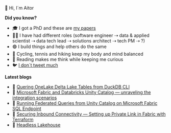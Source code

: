 👋 Hi, I´m Aitor

<!--
**murggu/murggu** is a ✨ _special_ ✨ repository because its `README.md` (this file) appears on your GitHub profile.

Here are some ideas to get you started:

- 🔭 I’m currently working on ...
- 🌱 I’m currently learning ...
- 👯 I’m looking to collaborate on ...
- 🤔 I’m looking for help with ...
- 💬 Ask me about ...
- 📫 How to reach me: ...
- 😄 Pronouns: ...
- ⚡ Fun fact: ...
-->

**Did you know?**
- 🎓 I got a PhD and these are [my papers](https://dblp.org/pid/131/3507.html)
- 🧑‍💻 I have had different roles (software engineer ⇢ data & applied scientist ⇢ data tech lead ⇢ solutions architect ⇢ tech PM ⇢ ?)
- 🟢 I build things and help others do the same
- 🚴 Cycling, tennis and hiking keep my body and mind balanced
- 📖 Reading makes me think while keeping me curious
- 🐦 [I don´t tweet much](https://twitter.com/murggu)

**Latest blogs**
- 📃 [Quering OneLake Delta Lake Tables from DuckDB CLI](https://murggu.medium.com/quering-onelake-delta-lake-tables-from-duckdb-cli-b11f1cb3f631)
- 📃 [Microsoft Fabric and Databricks Unity Catalog — unraveling the integration scenarios](https://murggu.medium.com/microsoft-fabric-and-databricks-unity-catalog-unraveling-the-integration-scenarios-a31a01297e76)
- 📃 [Running Federated Queries from Unity Catalog on Microsoft Fabric SQL Endpoint](https://murggu.medium.com/running-federated-queries-from-unity-catalog-on-microsoft-fabric-sql-endpoint-1485da1d450b)
- 📃 [Securing Inbound Connectivity — Setting up Private Link in Fabric with Terraform](https://murggu.medium.com/setting-up-private-link-in-fabric-with-terraform-e568fa562a50)
- 📃 [Headless Lakehouse](https://medium.com/microsoftazure/headless-lakehouse-63b0a5d27068)

